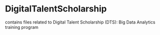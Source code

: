# DigitalTalentScholarship
contains files related to Digital Talent Scholarship (DTS): Big Data Analytics training program
